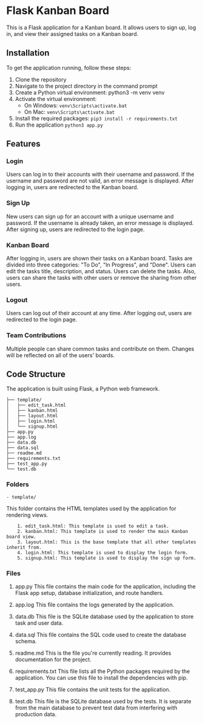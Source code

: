 # Flask Kanban Board
This is a Flask application for a Kanban board. It allows users to sign up, log in, and view their assigned tasks on a Kanban board.

## Installation
To get the application running, follow these steps:

1. Clone the repository
2. Navigate to the project directory in the command prompt
3. Create a Python virtual environment: python3 -m venv venv
4. Activate the virtual environment:
    - On Windows: ```venv\Scripts\activate.bat```
    - On Mac: ```venv\Scripts\activate.bat```
5. Install the required packages: ```pip3 install -r requirements.txt```
6. Run the application ```python3 app.py```

## Features

### Login
Users can log in to their accounts with their username and password. If the username and password are not valid, an error message is displayed. After logging in, users are redirected to the Kanban board.

### Sign Up
New users can sign up for an account with a unique username and password. If the username is already taken, an error message is displayed. After signing up, users are redirected to the login page.

### Kanban Board
After logging in, users are shown their tasks on a Kanban board. Tasks are divided into three categories: "To Do", "In Progress", and "Done". Users can edit the tasks title, description, and status. Users can delete the tasks. Also, users can share the tasks with other users or remove the sharing from other users.

### Logout
Users can log out of their account at any time. After logging out, users are redirected to the login page.

### Team Contributions
Multiple people can share common tasks and contribute on them. Changes will be reflected on all of the users' boards.

## Code Structure
The application is built using Flask, a Python web framework.
```
├── template/
│   ├── edit_task.html
│   ├── kanban.html
│   ├── layout.html
│   ├── login.html
│   └── signup.html
├── app.py
├── app.log
├── data.db
├── data.sql
├── readme.md
├── requirements.txt
├── test_app.py
└── test.db
```
### Folders
    - template/
This folder contains the HTML templates used by the application for rendering views.

        1. edit_task.html: This template is used to edit a task.
        2. kanban.html: This template is used to render the main Kanban board view.
        3. layout.html: This is the base template that all other templates inherit from.
        4. login.html: This template is used to display the login form.
        5. signup.html: This template is used to display the sign up form.
### Files
1. app.py
This file contains the main code for the application, including the Flask app setup, database initialization, and route handlers.

2. app.log
This file contains the logs generated by the application.

3. data.db
This file is the SQLite database used by the application to store task and user data.

4. data.sql
This file contains the SQL code used to create the database schema.

5. readme.md
This is the file you're currently reading. It provides documentation for the project.

6. requirements.txt
This file lists all the Python packages required by the application. You can use this file to install the dependencies with pip.

7. test_app.py
This file contains the unit tests for the application.

8. test.db
This file is the SQLite database used by the tests. It is separate from the main database to prevent test data from interfering with production data.


